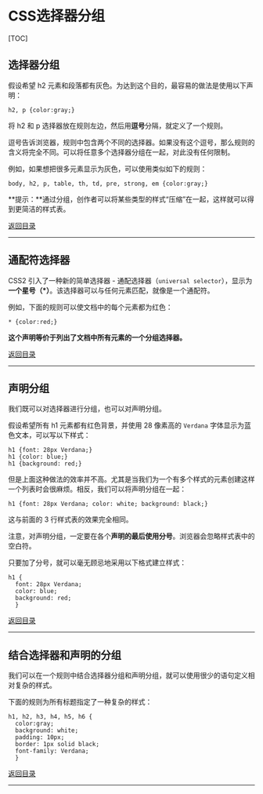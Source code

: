 # CSS选择器分组

[TOC]

## 选择器分组

假设希望 h2 元素和段落都有灰色。为达到这个目的，最容易的做法是使用以下声明：

```
h2, p {color:gray;}
```

将 h2 和 p 选择器放在规则左边，然后用**逗号**分隔，就定义了一个规则。

逗号告诉浏览器，规则中包含两个不同的选择器。如果没有这个逗号，那么规则的含义将完全不同。可以将任意多个选择器分组在一起，对此没有任何限制。

例如，如果想把很多元素显示为灰色，可以使用类似如下的规则：

```
body, h2, p, table, th, td, pre, strong, em {color:gray;}
```

**提示：**通过分组，创作者可以将某些类型的样式“压缩”在一起，这样就可以得到更简洁的样式表。



[返回目录](#CSS选择器分组)

------



## 通配符选择器

CSS2 引入了一种新的简单选择器 - 通配选择器（`universal selector`），显示为**一个星号（*）**。该选择器可以与任何元素匹配，就像是一个通配符。

例如，下面的规则可以使文档中的每个元素都为红色：

```
* {color:red;}
```

**这个声明等价于列出了文档中所有元素的一个分组选择器。**



[返回目录](#CSS选择器分组)

------



## 声明分组

我们既可以对选择器进行分组，也可以对声明分组。

假设希望所有 h1 元素都有红色背景，并使用 28 像素高的 `Verdana` 字体显示为蓝色文本，可以写以下样式：

```
h1 {font: 28px Verdana;}
h1 {color: blue;}
h1 {background: red;}
```

但是上面这种做法的效率并不高。尤其是当我们为一个有多个样式的元素创建这样一个列表时会很麻烦。相反，我们可以将声明分组在一起：

```
h1 {font: 28px Verdana; color: white; background: black;}
```

这与前面的 3 行样式表的效果完全相同。

注意，对声明分组，一定要在各个**声明的最后使用分号**。浏览器会忽略样式表中的空白符。

只要加了分号，就可以毫无顾忌地采用以下格式建立样式：

```
h1 {
  font: 28px Verdana;
  color: blue;
  background: red;
  }
```





[返回目录](#CSS选择器分组)

------



## 结合选择器和声明的分组

我们可以在一个规则中结合选择器分组和声明分组，就可以使用很少的语句定义相对复杂的样式。

下面的规则为所有标题指定了一种复杂的样式：

```
h1, h2, h3, h4, h5, h6 {
  color:gray;
  background: white;
  padding: 10px;
  border: 1px solid black;
  font-family: Verdana;
  }
```



[返回目录](#CSS选择器分组)

------

